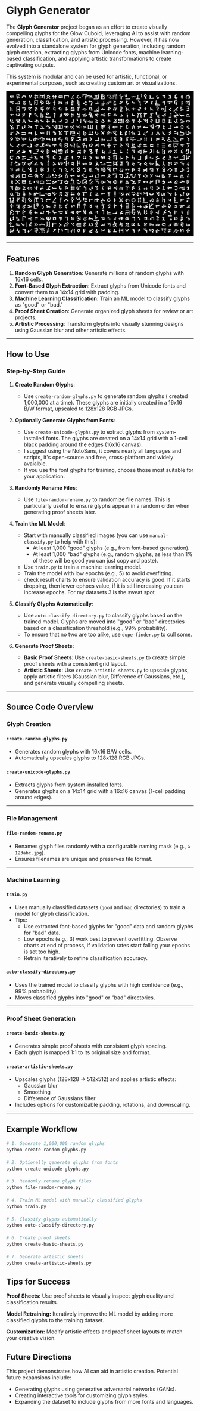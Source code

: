 # Glyph Generator

The **Glyph Generator** project began as an effort to create visually compelling glyphs for the Glow Cuboid, leveraging AI to assist with random generation, classification, and artistic processing. However, it has now evolved into a standalone system for glyph generation, including random glyph creation, extracting glyphs from Unicode fonts, machine learning-based classification, and applying artistic transformations to create captivating outputs.

This system is modular and can be used for artistic, functional, or experimental purposes, such as creating custom art or visualizations.

![Artistic Glyph Example](samples/Artistic-Sheet-1.jpg)

---

## Features
1. **Random Glyph Generation**: Generate millions of random glyphs with 16x16 cells.
2. **Font-Based Glyph Extraction**: Extract glyphs from Unicode fonts and convert them to a 14x14 grid with padding.
3. **Machine Learning Classification**: Train an ML model to classify glyphs as "good" or "bad."
4. **Proof Sheet Creation**: Generate organized glyph sheets for review or art projects.
5. **Artistic Processing**: Transform glyphs into visually stunning designs using Gaussian blur and other artistic effects.

---

## How to Use
### Step-by-Step Guide
1. **Create Random Glyphs**:
   - Use `create-random-glyphs.py` to generate random glyphs ( created 1,000,000 at a time). These glyphs are initially created in a 16x16 B/W format, upscaled to 128x128 RGB JPGs.

2. **Optionally Generate Glyphs from Fonts**:
   - Use `create-unicode-glyphs.py` to extract glyphs from system-installed fonts. The glyphs are created on a 14x14 grid with a 1-cell black padding around the edges (16x16 canvas).
   - I suggest using the NotoSans, it covers nearly all languages and scripts, it's open-source and free, cross-platform and widely avaialble.
   - If you use the font glyphs for training, choose those most suitable for your application.

3. **Randomly Rename Files**:
   - Use `file-random-rename.py` to randomize file names. This is particularly useful to ensure glyphs appear in a random order when generating proof sheets later.

4. **Train the ML Model**:
   - Start with manually classified images (you can use `manual-classify.py` to help with this):
     - At least 1,000 "good" glyphs (e.g., from font-based generation).
     - At least 1,000 "bad" glyphs (e.g., random glyphs, as less than 1% of these will be good you can just copy and paste).
   - Use `train.py` to train a machine learning model. 
   - Train the model with low epochs (e.g., 5) to avoid overfitting.
   - check result charts to ensure validation accuracy is good. If it starts dropping, then lower ephocs value, if it is still increasing you can increase epochs.  For my datasets 3 is the sweat spot

5. **Classify Glyphs Automatically**:
   - Use `auto-classify-directory.py` to classify glyphs based on the trained model. Glyphs are moved into "good" or "bad" directories based on a classification threshold (e.g., 99% probability).
   - To ensure that no two are too alike, use `dupe-finder.py` to cull some.

6. **Generate Proof Sheets**:
   - **Basic Proof Sheets**: Use `create-basic-sheets.py` to create simple proof sheets with a consistent grid layout.
   - **Artistic Sheets**: Use `create-artistic-sheets.py` to upscale glyphs, apply artistic filters (Gaussian blur, Difference of Gaussians, etc.), and generate visually compelling sheets.

---

## Source Code Overview

### Glyph Creation
#### `create-random-glyphs.py`
- Generates random glyphs with 16x16 B/W cells.
- Automatically upscales glyphs to 128x128 RGB JPGs.

#### `create-unicode-glyphs.py`
- Extracts glyphs from system-installed fonts.
- Generates glyphs on a 14x14 grid with a 16x16 canvas (1-cell padding around edges).

---

### File Management
#### `file-random-rename.py`
- Renames glyph files randomly with a configurable naming mask (e.g., `G-123abc.jpg`).
- Ensures filenames are unique and preserves file format.

---

### Machine Learning
#### `train.py`
- Uses manually classified datasets (`good` and `bad` directories) to train a model for glyph classification.
- Tips:
  - Use extracted font-based glyphs for "good" data and random glyphs for "bad" data.
  - Low epochs (e.g., 3) work best to prevent overfitting.  Observe charts at end of process, if validation rates start falling your epochs is set too high.
  - Retrain iteratively to refine classification accuracy.

#### `auto-classify-directory.py`
- Uses the trained model to classify glyphs with high confidence (e.g., 99% probability).
- Moves classified glyphs into "good" or "bad" directories.

---

### Proof Sheet Generation
#### `create-basic-sheets.py`
- Generates simple proof sheets with consistent glyph spacing.
- Each glyph is mapped 1:1 to its original size and format.

#### `create-artistic-sheets.py`
- Upscales glyphs (128x128 → 512x512) and applies artistic effects:
  - Gaussian blur
  - Smoothing
  - Difference of Gaussians filter
- Includes options for customizable padding, rotations, and downscaling.

---

## Example Workflow
```bash
# 1. Generate 1,000,000 random glyphs
python create-random-glyphs.py

# 2. Optionally generate glyphs from fonts
python create-unicode-glyphs.py

# 3. Randomly rename glyph files
python file-random-rename.py

# 4. Train ML model with manually classified glyphs
python train.py

# 5. Classify glyphs automatically
python auto-classify-directory.py

# 6. Create proof sheets
python create-basic-sheets.py

# 7. Generate artistic sheets
python create-artistic-sheets.py
```

## Tips for Success

**Proof Sheets:** Use proof sheets to visually inspect glyph quality and classification results.

**Model Retraining:** Iteratively improve the ML model by adding more classified glyphs to the training dataset.

**Customization:** Modify artistic effects and proof sheet layouts to match your creative vision.

## Future Directions

This project demonstrates how AI can aid in artistic creation. Potential future expansions include:

  * Generating glyphs using generative adversarial networks (GANs).
  * Creating interactive tools for customizing glyph styles.
  * Expanding the dataset to include glyphs from more fonts and languages.